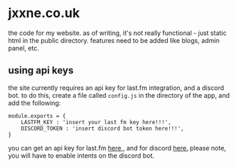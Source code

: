# jxxne.co.uk

the code for my website. as of writing, it's not really functional - just static html in the public directory. features need to be added like blogs, admin panel, etc.



## using api keys
the site currently requires an api key for last.fm integration, and a discord bot. to do this, create a file called `config.js` in the directory of the app, and add the following:

```
module.exports = {
    LASTFM_KEY : 'insert your last fm key here!!!',
    DISCORD_TOKEN : 'insert discord bot token here!!!',
}
```

you can get an api key for last.fm [here,](https://www.last.fm/api/authentication), and for discord [here.](https://discord.com/developers/applications) please note, you will have to enable intents on the discord bot.